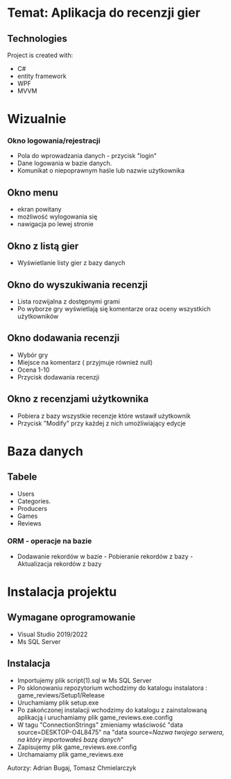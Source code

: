 ﻿# Temat: Aplikacja do recenzji gier 

## Technologies

Project is created with:

-   C#
-   entity framework
-   WPF
-   MVVM

# Wizualnie
### Okno logowania/rejestracji
-    Pola do wprowadzania danych - przycisk "login"
-   Dane logowania w bazie danych.
-   Komunikat o niepoprawnym haśle lub nazwie użytkownika

## Okno menu

- ekran powitany
- możliwość wylogowania się 
- nawigacja po lewej stronie

## Okno z listą gier

 - Wyświetlanie listy gier z bazy danych
 
## Okno do wyszukiwania recenzji
- Lista rozwijalna z dostępnymi grami
- Po wyborze gry wyświetlają się komentarze oraz oceny wszystkich użytkowników  


## Okno dodawania recenzji

- Wybór gry
- Miejsce na komentarz ( przyjmuje również null)
- Ocena 1-10
- Przycisk dodawania recenzji

## Okno z recenzjami użytkownika

- Pobiera z bazy wszystkie recenzje które wstawił użytkownik
- Przycisk "Modify" przy każdej z nich umożliwiający edycje 


# Baza danych

## Tabele
- Users
- Categories. 
- Producers
- Games
- Reviews

### ORM - operacje na bazie

   - Dodawanie rekordów w bazie
    - Pobieranie rekordów z bazy
    - Aktualizacja rekordów z bazy

# Instalacja projektu


## Wymagane oprogramowanie
- Visual Studio 2019/2022
- Ms SQL Server

## Instalacja

- Importujemy plik script(1).sql w Ms SQL Server
- Po sklonowaniu repozytorium wchodzimy do katalogu instalatora : game_reviews/Setup1/Release
- Uruchamiamy plik setup.exe
- Po zakończonej instalacji wchodzimy do katalogu z zainstalowaną aplikacją i uruchamiamy plik game_reviews.exe.config
- W tagu "ConnectionStrings" zmieniamy właściwość "data source=DESKTOP-O4L8475" na "data source=*Nazwa twojego serwera, na który importowałeś bazę danych*"
- Zapisujemy plik game_reviews.exe.config
- Urchamaiamy plik game_reviews.exe



Autorzy: Adrian Bugaj, Tomasz Chmielarczyk
